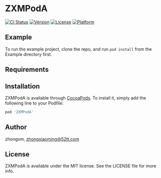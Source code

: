 # ZXMPodA

[![CI Status](https://img.shields.io/travis/zhongxm/ZXMPodA.svg?style=flat)](https://travis-ci.org/zhongxm/ZXMPodA)
[![Version](https://img.shields.io/cocoapods/v/ZXMPodA.svg?style=flat)](https://cocoapods.org/pods/ZXMPodA)
[![License](https://img.shields.io/cocoapods/l/ZXMPodA.svg?style=flat)](https://cocoapods.org/pods/ZXMPodA)
[![Platform](https://img.shields.io/cocoapods/p/ZXMPodA.svg?style=flat)](https://cocoapods.org/pods/ZXMPodA)

## Example

To run the example project, clone the repo, and run `pod install` from the Example directory first.

## Requirements

## Installation

ZXMPodA is available through [CocoaPods](https://cocoapods.org). To install
it, simply add the following line to your Podfile:

```ruby
pod 'ZXMPodA'
```

## Author

zhongxm, zhongxiaoming@52tt.com

## License

ZXMPodA is available under the MIT license. See the LICENSE file for more info.
